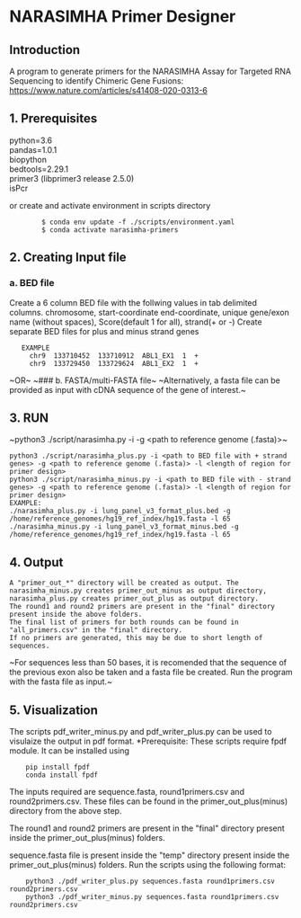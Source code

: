 # NARASIMHA Primer Designer

## Introduction
A program to generate primers for the NARASIMHA Assay for Targeted RNA Sequencing to identify Chimeric Gene Fusions: https://www.nature.com/articles/s41408-020-0313-6  

## 1. Prerequisites
python=3.6  
pandas=1.0.1  
biopython  
bedtools=2.29.1  
primer3 (libprimer3 release 2.5.0)  
isPcr

or create and activate environment in scripts directory  
```
        $ conda env update -f ./scripts/environment.yaml  
        $ conda activate narasimha-primers
```


##  2.  Creating Input file
###    a. BED file
   Create a 6 column BED file with the follwing values in tab delimited columns.
       chromosome,  start-coordinate  end-coordinate,  unique gene/exon name (without spaces),  Score(default 1 for all),   strand(+ or -)
   Create separate BED files for plus and minus strand genes
       
       EXAMPLE
         chr9  133710452  133710912  ABL1_EX1  1  +
         chr9  133729450  133729624  ABL1_EX2  1  +

~OR~
~###    b. FASTA/multi-FASTA file~
   ~Alternatively, a fasta file can be provided as input with cDNA sequence of the gene of interest.~


##  3. RUN
~python3 ./script/narasimha.py -i <path to BED or FASTA input file> -g <path to reference genome (.fasta)>~

    python3 ./script/narasimha_plus.py -i <path to BED file with + strand genes> -g <path to reference genome (.fasta)> -l <length of region for primer design> 
    python3 ./script/narasimha_minus.py -i <path to BED file with - strand genes> -g <path to reference genome (.fasta)> -l <length of region for primer design>
    EXAMPLE:
    ./narasimha_plus.py -i lung_panel_v3_format_plus.bed -g /home/reference_genomes/hg19_ref_index/hg19.fasta -l 65
    ./narasimha_minus.py -i lung_panel_v3_format_minus.bed -g /home/reference_genomes/hg19_ref_index/hg19.fasta -l 65

## 4. Output
    A "primer_out_*" directory will be created as output. The narasimha_minus.py creates primer_out_minus as output directory, narasimha_plus.py creates primer_out_plus as output directory.
    The round1 and round2 primers are present in the "final" directory present inside the above folders.
    The final list of primers for both rounds can be found in "all_primers.csv" in the "final" directory.
    If no primers are generated, this may be due to short length of sequences.  
~For sequences less than 50 bases, it is recomended that the sequence of the previous exon also be taken and a fasta file be created. Run the program with the fasta file as input.~

## 5. Visualization
  The scripts pdf_writer_minus.py and pdf_writer_plus.py can be used to visulaize the output in pdf format. 
  *Prerequisite: These scripts require fpdf module. It can be installed using 
        
        pip install fpdf
        conda install fpdf
        
  The inputs required are sequence.fasta, round1primers.csv and round2primers.csv. These files can be found in the primer_out_plus(minus) directory from the above step. 
        
  The round1 and round2 primers are present in the "final" directory present inside the primer_out_plus(minus) folders.
  
  sequence.fasta file is present inside the "temp" directory present inside the primer_out_plus(minus) folders.
  Run the scripts using the following format:
        
        python3 ./pdf_writer_plus.py sequences.fasta round1primers.csv round2primers.csv
        python3 ./pdf_writer_minus.py sequences.fasta round1primers.csv round2primers.csv
